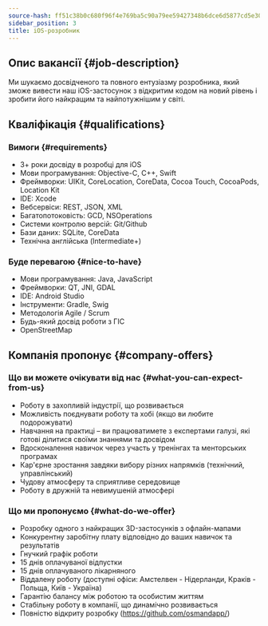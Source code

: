 ```yaml
---
source-hash: ff51c38b0c680f96f4e769ba5c90a79ee59427348b6dce6d5877cd5e30b74441
sidebar_position: 3
title: iOS-розробник
---
```


## Опис вакансії {#job-description}
Ми шукаємо досвідченого та повного ентузіазму розробника, який зможе вивести наш iOS-застосунок з відкритим кодом на новий рівень і зробити його найкращим та найпотужнішим у світі.

## Кваліфікація {#qualifications}

### Вимоги {#requirements}
- 3+ роки досвіду в розробці для iOS
- Мови програмування: Objective-C, C++, Swift
- Фреймворки: UIKit, CoreLocation, CoreData, Cocoa Touch, CocoaPods, Location Kit
- IDE: Xcode
- Вебсервіси: REST, JSON, XML
- Багатопотоковість: GCD, NSOperations
- Системи контролю версій: Git/Github
- Бази даних: SQLite, CoreData
- Технічна англійська (Intermediate+)

### Буде перевагою {#nice-to-have}
- Мови програмування: Java, JavaScript
- Фреймворки: QT, JNI, GDAL
- IDE: Android Studio
- Інструменти: Gradle, Swig
- Методологія Agile / Scrum
- Будь-який досвід роботи з ГІС
- OpenStreetMap

## Компанія пропонує {#company-offers}

### Що ви можете очікувати від нас {#what-you-can-expect-from-us}
- Роботу в захопливій індустрії, що розвивається
- Можливість поєднувати роботу та хобі (якщо ви любите подорожувати)
- Навчання на практиці – ви працюватимете з експертами галузі, які готові ділитися своїми знаннями та досвідом
- Вдосконалення навичок через участь у тренінгах та менторських програмах
- Кар'єрне зростання завдяки вибору різних напрямків (технічний, управлінський)
- Чудову атмосферу та сприятливе середовище
- Роботу в дружній та невимушеній атмосфері

### Що ми пропонуємо {#what-do-we-offer}
- Розробку одного з найкращих 3D-застосунків з офлайн-мапами
- Конкурентну заробітну плату відповідно до ваших навичок та результатів
- Гнучкий графік роботи
- 15 днів оплачуваної відпустки
- 15 днів оплачуваного лікарняного
- Віддалену роботу (доступні офіси: Амстелвен - Нідерланди, Краків - Польща, Київ - Україна)
- Гарантію балансу між роботою та особистим життям
- Стабільну роботу в компанії, що динамічно розвивається
- Повністю відкриту розробку (https://github.com/osmandapp/)